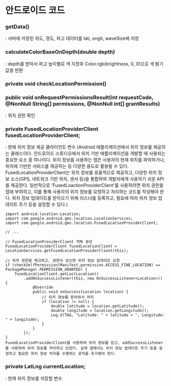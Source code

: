 # 안드로이드 코드

### getData()
: 서버에 저장된 위도, 경도, 파고 데이터를 lati, ongti, waveSize에 저장

### calculateColorBaseOnDepth(double depth)
: depth를 받아서 파고 높이별로 색 지정후 Color.rgb(brightness, 0, 0)으로 색 밝기값을 반환

### private void checkLocationPermission()
### public void onRequestPermissionsResult(int requestCode, @NonNull String[] permissions, @NonNull int[] grantResults)
: 위치 권한 확인

### private FusedLocationProviderClient fusedLocationProviderClient;
: 현재 위치 정보 제공 클라이언트 변수
(Android 애플리케이션에서 위치 정보를 제공하는 클래스이다. 안드로이드 스튜디오에서 위치 기반 애플리케이션을 개발할 때 사용되는 중요한 요소 중 하나이다. 위치 정보를 사용하는 앱은 사용자의 현재 위치를 파악하거나, 위치에 기반한 서비스를 제공하는 등 다양한 용도로 활용될 수 있다.
FusedLocationProviderClient는 위치 정보를 효율적으로 제공하고, 다양한 위치 정보 소스(GPS, 네트워크 기반 위치, 센서 등)을 통합하여 개발자에게 사용하기 쉬운 API를 제공한다.
일반적으로 'FusedLoactionProviderClient'를 사용하려면 위치 권한을 앱에 부여하고, 이를 통해 사용자의 위치 정보를 요청하고 처리하는 코드를 작성해야 한다. 위치 정보 업데이트를 받아오기 위해 리스너를 등록하고, 필요에 따라 위치 정보 업데이트 주기 등을 설정할 수 있다.)

    import android.location.Location;
    import com.google.android.gms.location.LocationServices;
    import com.google.android.gms.location.FusedLocationProviderClient;
    
    // ...
    
    // FusedLocationProviderClient 객체 생성
    FusedLocationProviderClient fusedLocationClient = LocationServices.getFusedLocationProviderClient(this);
    
    // 위치 권한을 체크하고, 권한이 있으면 위치 정보 업데이트 요청
    if (checkSelfPermission(Manifest.permission.ACCESS_FINE_LOCATION) == PackageManager.PERMISSION_GRANTED) {
        fusedLocationClient.getLastLocation()
            .addOnSuccessListener(this, new OnSuccessListener<Location>() {
                @Override
                public void onSuccess(Location location) {
                    // 위치 정보를 받아와서 처리
                    if (location != null) {
                        double latitude = location.getLatitude();
                        double longitude = location.getLongitude();
                        Log.d(TAG, "Latitude: " + latitude + ", Longitude: " + longitude);
                    }
                }
            });
    }
    FusedLocationProviderClient를 사용하여 위치 정보를 얻고, addSuccessListener를 사용하여 위치 정보를 처리하고 있었다. 실제 앱에서는 위치 정보 업데이트 주기 등을 설정하고 필요한 위치 정보 처리를 수행하는 로직을 추가해야 한다.

### private LatLng currentLocation;
: 현재 위치 정보를 저장할 변수
